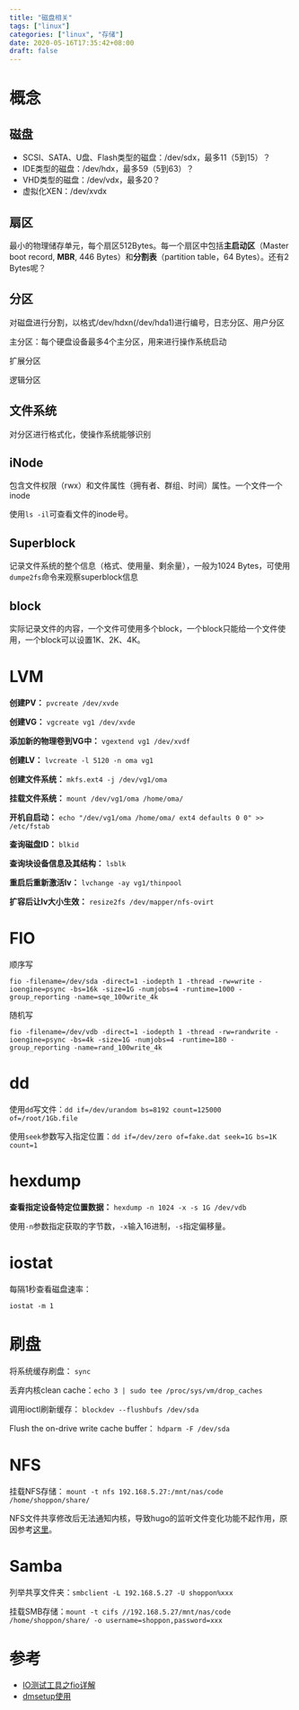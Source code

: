 ```yaml
---
title: "磁盘相关"
tags: ["linux"]
categories: ["linux", "存储"]
date: 2020-05-16T17:35:42+08:00
draft: false
---
```


# 概念

## 磁盘

- SCSI、SATA、U盘、Flash类型的磁盘：/dev/sdx，最多11（5到15）？
- IDE类型的磁盘：/dev/hdx，最多59（5到63）？
- VHD类型的磁盘：/dev/vdx，最多20？
- 虚拟化XEN：/dev/xvdx

## 扇区

最小的物理储存单元，每个扇区512Bytes。每一个扇区中包括**主启动区**（Master boot record, **MBR**, 446 Bytes）和**分割表**（partition table，64 Bytes）。还有2 Bytes呢？

## 分区

对磁盘进行分割，以格式/dev/hdxn(/dev/hda1)进行编号，日志分区、用户分区

主分区：每个硬盘设备最多4个主分区，用来进行操作系统启动

扩展分区

逻辑分区

## 文件系统

对分区进行格式化，使操作系统能够识别

## iNode

包含文件权限（rwx）和文件属性（拥有者、群组、时间）属性。一个文件一个inode

使用`ls -il`可查看文件的inode号。

## Superblock

记录文件系统的整个信息（格式、使用量、剩余量），一般为1024 Bytes，可使用`dumpe2fs`命令来观察superblock信息

## block

实际记录文件的内容，一个文件可使用多个block，一个block只能给一个文件使用，一个block可以设置1K、2K、4K。

# LVM

**创建PV：** `pvcreate /dev/xvde`

**创建VG：** `vgcreate vg1 /dev/xvde`

**添加新的物理卷到VG中：** `vgextend vg1 /dev/xvdf`

**创建LV：** `lvcreate -l 5120 -n oma vg1`

**创建文件系统：** `mkfs.ext4 -j /dev/vg1/oma`

**挂载文件系统：** `mount /dev/vg1/oma /home/oma/`

 **开机自启动：** `echo "/dev/vg1/oma /home/oma/ ext4 defaults 0 0" >> /etc/fstab`

**查询磁盘ID：** `blkid`

**查询块设备信息及其结构：** `lsblk`

**重启后重新激活lv：** `lvchange -ay vg1/thinpool`

**扩容后让lv大小生效：** `resize2fs /dev/mapper/nfs-ovirt`

# FIO

顺序写

```shell
fio -filename=/dev/sda -direct=1 -iodepth 1 -thread -rw=write -ioengine=psync -bs=16k -size=1G -numjobs=4 -runtime=1000 -group_reporting -name=sqe_100write_4k
```

随机写

```shell
fio -filename=/dev/vdb -direct=1 -iodepth 1 -thread -rw=randwrite -ioengine=psync -bs=4k -size=1G -numjobs=4 -runtime=180 -group_reporting -name=rand_100write_4k
```

# dd

使用`dd`写文件：`dd if=/dev/urandom bs=8192 count=125000 of=/root/1Gb.file`

使用`seek`参数写入指定位置：`dd if=/dev/zero of=fake.dat seek=1G bs=1K count=1`

# hexdump

**查看指定设备特定位置数据：** `hexdump -n 1024 -x -s 1G /dev/vdb`

使用`-n`参数指定获取的字节数，`-x`输入16进制，`-s`指定偏移量。

# iostat

每隔1秒查看磁盘速率： 

```shell
iostat -m 1
```

# 刷盘

将系统缓存刷盘： `sync`

丢弃内核clean cache：`echo 3 | sudo tee /proc/sys/vm/drop_caches`

调用ioctl刷新缓存： `blockdev --flushbufs /dev/sda`

Flush the on-drive write cache buffer： `hdparm -F /dev/sda`

# NFS

挂载NFS存储： `mount -t nfs 192.168.5.27:/mnt/nas/code /home/shoppon/share/`

NFS文件共享修改后无法通知内核，导致hugo的监听文件变化功能不起作用，原因参考[这里](https://stackoverflow.com/questions/4231243/inotify-with-nfs)。

# Samba

列举共享文件夹：`smbclient -L 192.168.5.27 -U shoppon%xxx`

挂载SMB存储：`mount -t cifs //192.168.5.27/mnt/nas/code /home/shoppon/share/ -o username=shoppon,password=xxx`

# 参考

- [IO测试工具之fio详解](https://www.cnblogs.com/raykuan/p/6914748.html)
- [dmsetup使用](https://www.cnblogs.com/ghl666/p/12074000.html)

